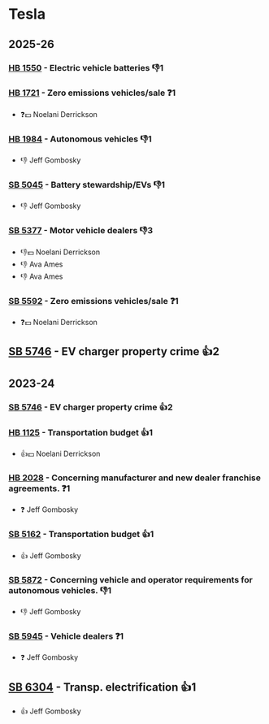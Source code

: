 # Tesla
## 2025-26

### [HB 1550](/bill/2025-26/hb/1550/) - Electric vehicle batteries  👎1 

### [HB 1721](/bill/2025-26/hb/1721/) - Zero emissions vehicles/sale   ❓1
* ❓💵 Noelani Derrickson

### [HB 1984](/bill/2025-26/hb/1984/) - Autonomous vehicles  👎1 
* 👎 Jeff Gombosky

### [SB 5045](/bill/2025-26/sb/5045/) - Battery stewardship/EVs  👎1 
* 👎 Jeff Gombosky

### [SB 5377](/bill/2025-26/sb/5377/) - Motor vehicle dealers  👎3 
* 👎💵 Noelani Derrickson
* 👎 Ava Ames
* 👎 Ava Ames

### [SB 5592](/bill/2025-26/sb/5592/) - Zero emissions vehicles/sale   ❓1
* ❓💵 Noelani Derrickson

## [SB 5746](/bill/2025-26/sb/5746/) - EV charger property crime 👍2  

## 2023-24

### [SB 5746](/bill/2023-24/sb/5746/) - EV charger property crime 👍2  

### [HB 1125](/bill/2023-24/hb/1125/) - Transportation budget 👍1  
* 👍💵 Noelani Derrickson

### [HB 2028](/bill/2023-24/hb/2028/) - Concerning manufacturer and new dealer franchise agreements.   ❓1
* ❓ Jeff Gombosky

### [SB 5162](/bill/2023-24/sb/5162/) - Transportation budget 👍1  
* 👍 Jeff Gombosky

### [SB 5872](/bill/2023-24/sb/5872/) - Concerning vehicle and operator requirements for autonomous vehicles.  👎1 
* 👎 Jeff Gombosky

### [SB 5945](/bill/2023-24/sb/5945/) - Vehicle dealers   ❓1
* ❓ Jeff Gombosky

## [SB 6304](/bill/2023-24/sb/6304/) - Transp. electrification 👍1  
* 👍 Jeff Gombosky
